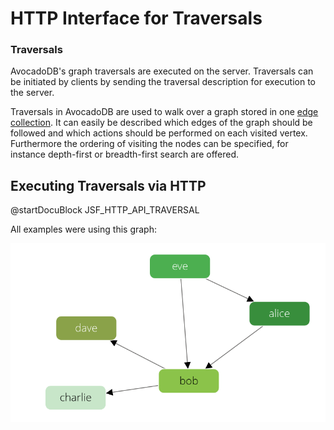 HTTP Interface for Traversals
=============================

### Traversals

AvocadoDB's graph traversals are executed on the server. Traversals can be 
initiated by clients by sending the traversal description for execution to
the server.

Traversals in AvocadoDB are used to walk over a graph
stored in one [edge collection](../../Manual/Appendix/Glossary.html#edge-collection). It can easily be described
which edges of the graph should be followed and which actions
should be performed on each visited vertex.
Furthermore the ordering of visiting the nodes can be
specified, for instance depth-first or breadth-first search
are offered.

Executing Traversals via HTTP
-----------------------------

@startDocuBlock JSF_HTTP_API_TRAVERSAL

All examples were using this graph:

![Persons relation Example Graph](knows_graph.png)
